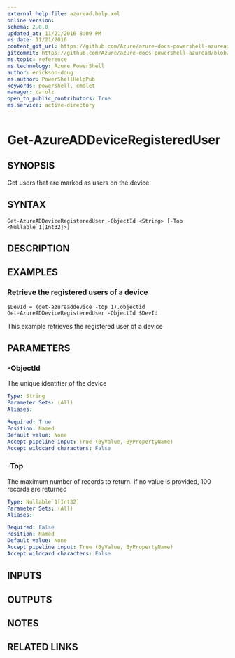 ```yaml
---
external help file: azuread.help.xml
online version: 
schema: 2.0.0
updated_at: 11/21/2016 8:09 PM
ms.date: 11/21/2016
content_git_url: https://github.com/Azure/azure-docs-powershell-azuread/blob/master/Azure%20AD%20Cmdlets/AzureAD/v2/Get-AzureADDeviceRegisteredUser.md
gitcommit: https://github.com/Azure/azure-docs-powershell-azuread/blob/e79870303c4a5b18f88c61a5fe206bd45af8c480/Azure%20AD%20Cmdlets/AzureAD/v2/Get-AzureADDeviceRegisteredUser.md
ms.topic: reference
ms.technology: Azure PowerShell
author: erickson-doug
ms.author: PowerShellHelpPub
keywords: powershell, cmdlet
manager: carolz
open_to_public_contributors: True
ms.service: active-directory
---
```


# Get-AzureADDeviceRegisteredUser

## SYNOPSIS
Get users that are marked as users on the device.

## SYNTAX

```
Get-AzureADDeviceRegisteredUser -ObjectId <String> [-Top <Nullable`1[Int32]>]
```

## DESCRIPTION

## EXAMPLES

### Retrieve the registered users of a device
```
$DevId = (get-azureaddevice -top 1).objectid
Get-AzureADDeviceRegisteredUser -ObjectId $DevId
```

This example retrieves the registered user of a device

## PARAMETERS

### -ObjectId
The unique identifier of the device

```yaml
Type: String
Parameter Sets: (All)
Aliases: 

Required: True
Position: Named
Default value: None
Accept pipeline input: True (ByValue, ByPropertyName)
Accept wildcard characters: False
```

### -Top
The maximum number of records to return.
If no value is provided, 100 records are returned

```yaml
Type: Nullable`1[Int32]
Parameter Sets: (All)
Aliases: 

Required: False
Position: Named
Default value: None
Accept pipeline input: True (ByValue, ByPropertyName)
Accept wildcard characters: False
```

## INPUTS

## OUTPUTS

## NOTES

## RELATED LINKS

